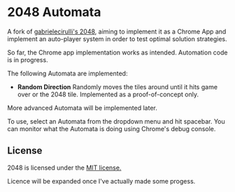 # 2048 Automata
A fork of [gabrielecirulli's 2048](https://github.com/gabrielecirulli/2048),
  aiming to implement it as a Chrome App and implement an auto-player system in
  order to test optimal solution strategies.

So far, the Chrome app implementation works as intended. Automation code is in
  progress.

The following Automata are implemented:
* **Random Direction** 
  Randomly moves the tiles around until it hits game over or the 2048 tile. 
  Implemented as a proof-of-concept only.

More advanced Automata will be implemented later. 

To use, select an Automata from the dropdown menu and hit spacebar. You can
  monitor what the Automata is doing using Chrome's debug console.

## License
2048 is licensed under the [MIT
  license.](https://github.com/gabrielecirulli/2048/blob/master/LICENSE.txt)

Licence will be expanded once I've actually made some progess.
